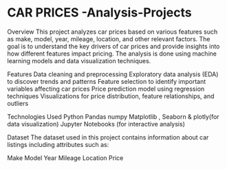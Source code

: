 # CAR PRICES -Analysis-Projects
Overview
This project analyzes car prices based on various features such as make, model, year, mileage, location, and other relevant factors. The goal is to understand the key drivers of car prices and provide insights into how different features impact pricing. The analysis is done using machine learning models and data visualization techniques.

Features
Data cleaning and preprocessing
Exploratory data analysis (EDA) to discover trends and patterns
Feature selection to identify important variables affecting car prices
Price prediction model using regression techniques
Visualizations for price distribution, feature relationships, and outliers

Technologies Used
Python
Pandas
numpy
Matplotlib , Seaborn & plotly(for data visualization)
Jupyter Notebooks (for interactive analysis)

Dataset
The dataset used in this project contains information about car listings including attributes such as:

Make
Model
Year
Mileage
Location
Price

